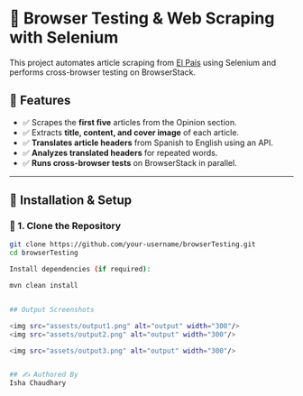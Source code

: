 # 🧪 Browser Testing & Web Scraping with Selenium

This project automates article scraping from [El País](https://elpais.com/) using Selenium and performs cross-browser testing on BrowserStack.

## 📌 Features
- ✅ Scrapes the **first five** articles from the Opinion section.
- ✅ Extracts **title, content, and cover image** of each article.
- ✅ **Translates article headers** from Spanish to English using an API.
- ✅ **Analyzes translated headers** for repeated words.
- ✅ **Runs cross-browser tests** on BrowserStack in parallel.

---

## 📂 Installation & Setup

### 🔹 1. Clone the Repository
```sh
git clone https://github.com/your-username/browserTesting.git
cd browserTesting

Install dependencies (if required):

mvn clean install  


## Output Screenshots  

<img src="assests/output1.png" alt="output" width="300"/>
<img src="assets/output2.png" alt="output" width="300"/>

<img src="assets/output3.png" alt="output" width="300"/>


## ✍️ Authored By  
Isha Chaudhary
